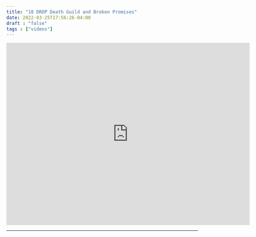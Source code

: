 ```yaml
---
title: "18 DROP Death Guild and Broken Promises"
date: 2022-03-25T17:56:26-04:00
draft : "false"
tags : ["videos"]
---
```


<iframe src="https://archive.org/embed/poliwat-vj-pack-mantra-of-1000-0-7/18+DROP+Death+Guild+and+Broken+Promises+by+POLIW.AT+at+Paleblue.fm.mov" width="640" height="480" frameborder="0" webkitallowfullscreen="true" mozallowfullscreen="true" allowfullscreen></iframe>

<!--more-->

<!-- Insert embed code here  -->

___
